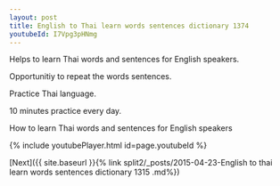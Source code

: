 ```yaml
---
layout: post
title: English to Thai learn words sentences dictionary 1374 
youtubeId: I7Vpg3pHNmg
---
```

 
 
Helps to learn Thai words and sentences for English speakers.

Opportunitiy to repeat the words sentences. 

Practice Thai language. 
 
10 minutes practice every day. 
 
How to learn Thai words and sentences for English speakers 
 
{% include youtubePlayer.html id=page.youtubeId %}
 
 
[Next]({{ site.baseurl }}{% link  split2/_posts/2015-04-23-English to thai learn words sentences dictionary 1315 .md%})
 
